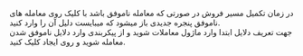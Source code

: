<p>در زمان تکمیل مسیر فروش در صورتی که معامله ناموفق باشد با کلیک روی معامله های ناموفق پنجره جدیدی باز میشود که میبایست دلیل آن را وارد کنید.<br>جهت تعریف دلایل ابتدا وارد ماژول معاملات شوید و از پیکربندی وارد دلایل ناموفق شدن معامله شوید و روی ایجاد کلیک کنید.</p>